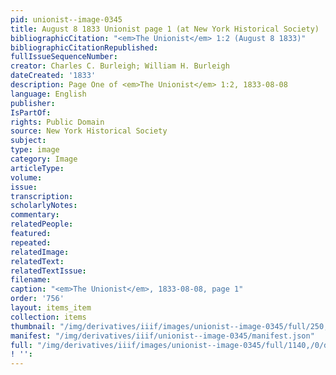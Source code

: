 ```yaml
---
pid: unionist--image-0345
title: August 8 1833 Unionist page 1 (at New York Historical Society)
bibliographicCitation: "<em>The Unionist</em> 1:2 (August 8 1833)"
bibliographicCitationRepublished: 
fullIssueSequenceNumber: 
creator: Charles C. Burleigh; William H. Burleigh
dateCreated: '1833'
description: Page One of <em>The Unionist</em> 1:2, 1833-08-08
language: English
publisher: 
IsPartOf: 
rights: Public Domain
source: New York Historical Society
subject: 
type: image
category: Image
articleType: 
volume: 
issue: 
transcription: 
scholarlyNotes: 
commentary: 
relatedPeople: 
featured: 
repeated: 
relatedImage: 
relatedText: 
relatedTextIssue: 
filename: 
caption: "<em>The Unionist</em>, 1833-08-08, page 1"
order: '756'
layout: items_item
collection: items
thumbnail: "/img/derivatives/iiif/images/unionist--image-0345/full/250,/0/default.jpg"
manifest: "/img/derivatives/iiif/unionist--image-0345/manifest.json"
full: "/img/derivatives/iiif/images/unionist--image-0345/full/1140,/0/default.jpg"
! '': 
---
```

